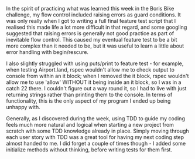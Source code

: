 In the spirit of practicing what was learned this week in the Boris Bike challenge, my flow control included raising errors as guard conditions. It was only really when I got to writing a full final feature test script that I realised this made life a lot more difficult in that regard, and some googling suggested that raising errors is generally not good practice as part of inevitable flow control. This caused my eventual feature test to be a bit more complex than it needed to be, but it was useful to learn a little about error handling with begin/rescure.

I also slightly struggled with using puts/print to feature test - for example, when testing Airport.land, rspec wouldn't allow me to check output to console from within an it block; when I removed the it block, rspec wouldn't allow me to use 'allow' WITHOUT it being inside an it block, so I was in a catch 22 there. I couldn't figure out a way round it, so I had to live with just returning strings rather than printing them to the console. In terms of functionality, this is the only aspect of my program I ended up being unhappy with. 

Generally, as I discovered during the week, using TDD to guide my coding feels much more natural and logical when starting a new project from scratch with some TDD knowledge already in place. Simply moving through each user story with TDD was a great tool for having my next coding step almost handed to me. I did forget a couple of times though - I added some initialize methods without thinking, before writing tests for them first.